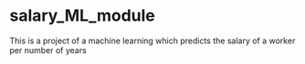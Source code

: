 # salary_ML_module
This is a project of a machine learning which predicts the salary of a worker per number of years
